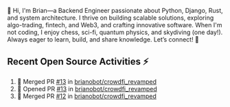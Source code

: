 👋 Hi, I'm Brian—a Backend Engineer passionate about Python, Django, Rust, and system architecture. I thrive on building scalable solutions, exploring algo-trading, fintech, and Web3, and crafting innovative software. When I'm not coding, I enjoy chess, sci-fi, quantum physics, and skydiving (one day!). Always eager to learn, build, and share knowledge. Let’s connect! 🚀

## Recent Open Source Activities ⚡️
<!--START_SECTION:activity-->
1. 🎉 Merged PR [#13](https://github.com/brianobot/crowdfi_revamped/pull/13) in [brianobot/crowdfi_revamped](https://github.com/brianobot/crowdfi_revamped)
2. 💪 Opened PR [#13](https://github.com/brianobot/crowdfi_revamped/pull/13) in [brianobot/crowdfi_revamped](https://github.com/brianobot/crowdfi_revamped)
3. 🎉 Merged PR [#12](https://github.com/brianobot/crowdfi_revamped/pull/12) in [brianobot/crowdfi_revamped](https://github.com/brianobot/crowdfi_revamped)
<!--END_SECTION:activity-->

<!--
brianobot/brianobot is a ✨ special ✨ repository because its `README.md` (this file) appears on your GitHub profile.
You can click the Preview link to take a look at your changes.
--->
